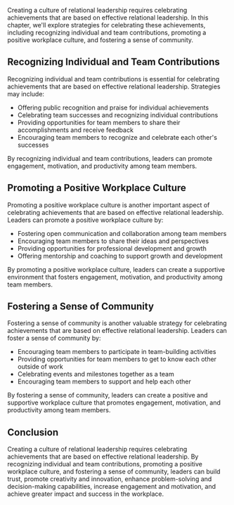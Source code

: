 
Creating a culture of relational leadership requires celebrating achievements that are based on effective relational leadership. In this chapter, we'll explore strategies for celebrating these achievements, including recognizing individual and team contributions, promoting a positive workplace culture, and fostering a sense of community.

Recognizing Individual and Team Contributions
---------------------------------------------

Recognizing individual and team contributions is essential for celebrating achievements that are based on effective relational leadership. Strategies may include:

* Offering public recognition and praise for individual achievements
* Celebrating team successes and recognizing individual contributions
* Providing opportunities for team members to share their accomplishments and receive feedback
* Encouraging team members to recognize and celebrate each other's successes

By recognizing individual and team contributions, leaders can promote engagement, motivation, and productivity among team members.

Promoting a Positive Workplace Culture
--------------------------------------

Promoting a positive workplace culture is another important aspect of celebrating achievements that are based on effective relational leadership. Leaders can promote a positive workplace culture by:

* Fostering open communication and collaboration among team members
* Encouraging team members to share their ideas and perspectives
* Providing opportunities for professional development and growth
* Offering mentorship and coaching to support growth and development

By promoting a positive workplace culture, leaders can create a supportive environment that fosters engagement, motivation, and productivity among team members.

Fostering a Sense of Community
------------------------------

Fostering a sense of community is another valuable strategy for celebrating achievements that are based on effective relational leadership. Leaders can foster a sense of community by:

* Encouraging team members to participate in team-building activities
* Providing opportunities for team members to get to know each other outside of work
* Celebrating events and milestones together as a team
* Encouraging team members to support and help each other

By fostering a sense of community, leaders can create a positive and supportive workplace culture that promotes engagement, motivation, and productivity among team members.

Conclusion
----------

Creating a culture of relational leadership requires celebrating achievements that are based on effective relational leadership. By recognizing individual and team contributions, promoting a positive workplace culture, and fostering a sense of community, leaders can build trust, promote creativity and innovation, enhance problem-solving and decision-making capabilities, increase engagement and motivation, and achieve greater impact and success in the workplace.

